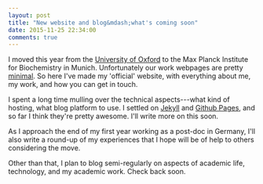 ```yaml
---
layout: post
title: "New website and blog&mdash;what's coming soon"
date: 2015-11-25 22:34:00
comments: true
---
```

I moved this year from the [University of Oxford](http://bayley.chem.ox.ac.uk/lharrington/ "My old Oxford page") to the Max Planck Institute for Biochemistry in Munich. Unfortunately our work webpages are pretty [minimal](http://www.biochem.mpg.de/205324/employee_page?c=1124057&employee_id=40833 "My Max-Planck page"). So here I've made my 'official' website, with everything about me, my work, and how you can get in touch.

I spent a long time mulling over the technical aspects---what kind of hosting, what blog platform to use. I settled on [Jekyll](https://jekyllrb.com/ "Jekyll homepage") and [Github Pages](https://pages.github.com/ "Github Pages"), and so far I think they're pretty awesome. I'll write more on this soon.

As I approach the end of my first year working as a post-doc in Germany, I'll also write a round-up of my experiences that I hope will be of help to others considering the move.

Other than that, I plan to blog semi-regularly on aspects of academic life, technology, and my academic work. Check back soon.
